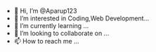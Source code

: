 - 👋 Hi, I’m @Aparup123
- 👀 I’m interested in Coding,Web Development...
- 🌱 I’m currently learning ...
- 💞️ I’m looking to collaborate on ...
- 📫 How to reach me ...

<!---
Aparup123/Aparup123 is a ✨ special ✨ repository because its `README.md` (this file) appears on your GitHub profile.
You can click the Preview link to take a look at your changes.
--->
